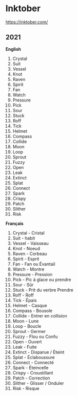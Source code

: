 # Inktober

https://inktober.com/

## 2021

**English**

1. Crystal
2. Suit
3. Vessel
4. Knot
5. Raven
6. Spirit
7. Fan
8. Watch
9. Pressure
10. Pick
11. Sour
12. Stuck
13. Roff
14. Tick
15. Helmet
16. Compass
17. Collide
18. Moon
19. Loop
20. Sprout
21. Fuzzy
22. Open
23. Leak
24. Extinct
25. Splat
26. Connect
27. Spark
28. Crispy
29. Patch
30. Slither
31. Risk

**Français**

1. Crystal - Cristal
2. Suit - habit
3. Vessel - Vaisseau
4. Knot - Noeud
5. Raven - Corbeau
6. Spirit - Esprit
7. Fan - Fan ou Évantail
8. Watch - Montre
9. Pressure - Pression
10. Pick - Pic à glace ou prendre
11. Sour - Sûr
12. Stuck - Prit du verbre Prendre
13. Roff - Roff 
14. Tick - Épais
15. Helmet - Casque
16. Compass - Bousole
17. Collide - Entrer en collision
18. Moon - Lune
19. Loop - Boucle
20. Sprout - Germer
21. Fuzzy - Flou ou Confu
22. Open - Ouvert
23. Leak - Fuite
24. Extinct - Disparue / Éteint
25. Splat - Éclaboussure
26. Connect - Connecté
27. Spark - Éteincelle
28. Crispy - Croustillant
29. Patch - Correction 
30. Slither - Glisser / Onduler
31. Risk - Risque
